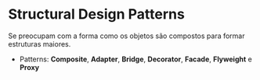 # Structural Design Patterns

Se preocupam com a forma como os objetos são compostos para formar estruturas maiores.

- Patterns: **Composite**, **Adapter**, **Bridge**, **Decorator**, **Facade**, **Flyweight** e **Proxy**